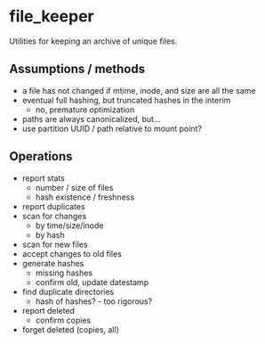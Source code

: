 # file_keeper

Utilities for keeping an archive of unique files.

## Assumptions / methods

 - a file has not changed if mtime, inode, and size are all the same
 - eventual full hashing, but truncated hashes in the interim
   - no, premature optimization
 - paths are always canonicalized, but...
 - use partition UUID / path relative to mount point?

## Operations

 - report stats
   - number / size of files
   - hash existence / freshness
 - report duplicates
 - scan for changes
   - by time/size/inode
   - by hash
 - scan for new files
 - accept changes to old files
 - generate hashes
   - missing hashes
   - confirm old, update datestamp
 - find duplicate directories
   - hash of hashes? - too rigorous?
 - report deleted
   - confirm copies
 - forget deleted (copies, all)

